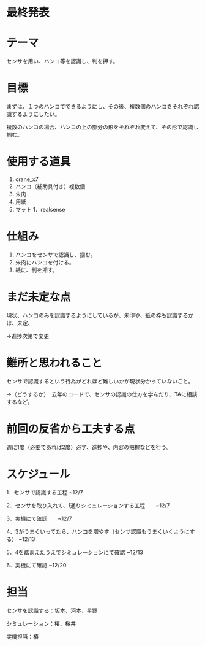 # 最終発表

# テーマ
センサを用い、ハンコ等を認識し、判を押す。
 


# 目標
まずは、１つのハンコでできるようにし、その後、複数個のハンコをそれぞれ認識するようにしたい。

複数のハンコの場合、ハンコの上の部分の形をそれぞれ変えて、その形で認識し掴む。


# 使用する道具
1. crane_x7
1. ハンコ（補助具付き）複数個
1. 朱肉
1. 用紙
1. マット
1．realsense


# 仕組み
1. ハンコをセンサで認識し、掴む。
2. 朱肉にハンコを付ける。
3. 紙に、判を押す。

# まだ未定な点
現状、ハンコのみを認識するようにしているが、朱印や、紙の枠も認識するかは、未定、

→進捗次第で変更

#  難所と思われること
センサで認識するという行為がどれほど難しいかが現状分かっていないこと。

  →（どうするか）　去年のコードで、センサの認識の仕方を学んだり、TAに相談するなど。

# 前回の反省から工夫する点
週に1度（必要であれば2度）必ず、進捗や、内容の把握などを行う。

#  スケジュール
1．センサで認識する工程    ~12/7

2．センサを取り入れて、1通りシミュレーションする工程　　~12/7

3．実機にて確認　　~12/7

4．3がうまくいってたら、ハンコを増やす（センサ認識もうまくいくようにする）  ~12/13

5．4を踏まえたうえでシミュレーションにて確認    ~12/13

6．実機にて確認   ~12/20


# 担当
センサを認識する：坂本、河本、星野

シミュレーション：椿、桜井

実機担当：椿

